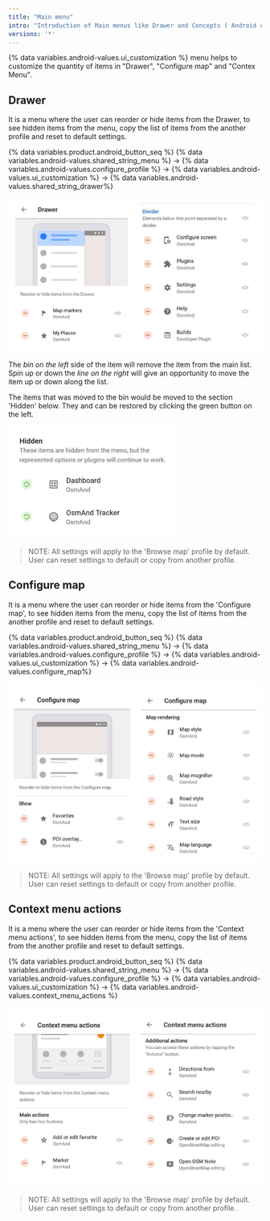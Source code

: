 ```yaml
---
title: "Main menu"
intro: "Introduction of Main menus like Drawer and Concepts ( Android only)"
versions: '*'
---
```

{% data variables.android-values.ui_customization %}  menu helps to customize the quantity of items in "Drawer", "Configure map" and "Contex Menu".

## Drawer

It is a menu where the user can reorder or hide items from the Drawer, to see hidden items from the menu, copy the list of items from the another profile and reset to default settings.

{% data variables.product.android_button_seq %} {% data variables.android-values.shared_string_menu %} → {% data variables.android-values.configure_profile %} → {% data variables.android-values.ui_customization %} → {% data variables.android-values.shared_string_drawer%}

![Drawer menu items ](/assets/images/settings/drawer_menu_items.png)

The *bin on the left* side of the item will remove the item from the main list.
Spin up or down the *line on the right* will give an opportunity to move the item up or down along the list.

The items that was moved to the bin would be moved to the section 'Hidden' below. They and can be restored by clicking the green button on the left.

![Drawer menu hidden items ](/assets/images/settings/drawer_menu_hidden_items.png)

> NOTE: All settings will apply to the 'Browse map' profile by default. User can reset settings to default or copy from another profile.

## Configure map

It is a menu where the user can reorder or hide items from the 'Configure map', to see hidden items from the menu, copy the list of items from the another profile and reset to default settings.

{% data variables.product.android_button_seq %} {% data variables.android-values.shared_string_menu %} → {% data variables.android-values.configure_profile %} → {% data variables.android-values.ui_customization %} → {% data variables.android-values.configure_map%}

![Configure map items ](/assets/images/settings/configure_map_items.png)

> NOTE: All settings will apply to the 'Browse map' profile by default. User can reset settings to default or copy from another profile.

## Context menu actions

It is a menu where the user can reorder or hide items from the 'Context menu actions', to see hidden items from the menu, copy the list of items from the another profile and reset to default settings.

{% data variables.product.android_button_seq %} {% data variables.android-values.shared_string_menu %} → {% data variables.android-values.configure_profile %} → {% data variables.android-values.ui_customization %} → {% data variables.android-values.context_menu_actions %}

![Context menu actions items ](/assets/images/settings/context_menu_actions_items.png)

> NOTE: All settings will apply to the 'Browse map' profile by default. User can reset settings to default or copy from another profile.
